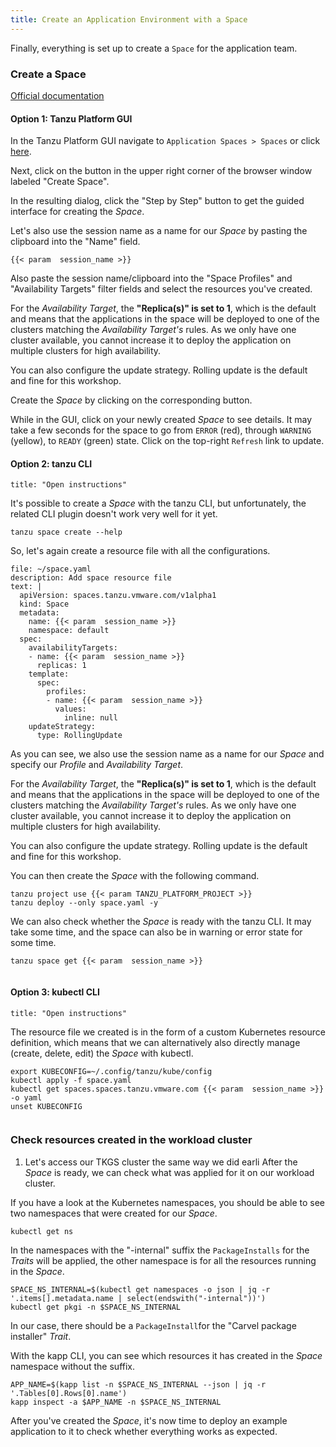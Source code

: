 ```yaml
---
title: Create an Application Environment with a Space
---
```


Finally, everything is set up to create a `Space` for the application team. 

### Create a Space
[Official documentation](https://docs.vmware.com/en/VMware-Tanzu-Platform/services/create-manage-apps-tanzu-platform-k8s/getting-started-create-app-envmt.html#create-a-space-in-your-project-4)

#### Option 1: Tanzu Platform GUI
In the Tanzu Platform GUI navigate to `Application Spaces > Spaces` or click [here](https://www.mgmt.cloud.vmware.com/hub/application-engine/spaces).

Next, click on the button in the upper right corner of the browser window labeled "Create Space".

In the resulting dialog, click the "Step by Step" button to get the guided interface for creating the *Space*.

Let's also use the session name as a name for our *Space* by pasting the clipboard into the "Name" field.
```copy
{{< param  session_name >}}
```

Also paste the session name/clipboard into the "Space Profiles" and "Availability Targets" filter fields and select the resources you've created.

For the *Availability Target*, the **"Replica(s)" is set to 1**, which is the default and means that the applications in the space will be deployed to one of the clusters matching the *Availability Target's* rules. As we only have one cluster available, you cannot increase it to deploy the application on multiple clusters for high availability. 

You can also configure the update strategy. Rolling update is the default and fine for this workshop.

Create the *Space* by clicking on the corresponding button.

While in the GUI, click on your newly created *Space* to see details.
It may take a few seconds for the space to go from `ERROR` (red), through `WARNING` (yellow), to `READY` (green) state. Click on the top-right `Refresh` link to update.

#### Option 2: tanzu CLI
```section:begin
title: "Open instructions"
```

It's possible to create a *Space* with the tanzu CLI, but unfortunately, the related CLI plugin doesn't work very well for it yet.
```execute
tanzu space create --help
```

So, let's again create a resource file with all the configurations.
```editor:append-lines-to-file
file: ~/space.yaml
description: Add space resource file
text: |
  apiVersion: spaces.tanzu.vmware.com/v1alpha1
  kind: Space
  metadata:
    name: {{< param  session_name >}}
    namespace: default
  spec:
    availabilityTargets:
    - name: {{< param  session_name >}}
      replicas: 1
    template:
      spec:
        profiles:
        - name: {{< param  session_name >}}
          values:
            inline: null
    updateStrategy:
      type: RollingUpdate
```
As you can see, we also use the session name as a name for our *Space* and specify our *Profile* and *Availability Target*.

For the *Availability Target*, the **"Replica(s)" is set to 1**, which is the default and means that the applications in the space will be deployed to one of the clusters matching the *Availability Target's* rules. As we only have one cluster available, you cannot increase it to deploy the application on multiple clusters for high availability. 

You can also configure the update strategy. Rolling update is the default and fine for this workshop.

You can then create the *Space* with the following command.
```execute
tanzu project use {{< param TANZU_PLATFORM_PROJECT >}}
tanzu deploy --only space.yaml -y
```

We can also check whether the *Space* is ready with the tanzu CLI. It may take some time, and the space can also be in warning or error state for some time.
```execute
tanzu space get {{< param  session_name >}}
```
```section:end
```

#### Option 3: kubectl CLI
```section:begin
title: "Open instructions"
```

The resource file we created is in the form of a custom Kubernetes resource definition, which means that we can alternatively also directly manage (create, delete, edit) the *Space* with kubectl.
```
export KUBECONFIG=~/.config/tanzu/kube/config
kubectl apply -f space.yaml
kubectl get spaces.spaces.tanzu.vmware.com {{< param  session_name >}} -o yaml
unset KUBECONFIG  
```
```section:end
```
### Check resources created in the workload cluster
1. Let's access our TKGS cluster the same way we did earli
After the *Space* is ready, we can check what was applied for it on our workload cluster.

If you have a look at the Kubernetes namespaces, you should be able to see two namespaces that were created for our *Space*.
```execute
kubectl get ns
```

In the namespaces with the "-internal" suffix the `PackageInstalls` for the *Traits* will be applied, the other namespace is for all the resources running in the *Space*.
```execute
SPACE_NS_INTERNAL=$(kubectl get namespaces -o json | jq -r '.items[].metadata.name | select(endswith("-internal"))')
kubectl get pkgi -n $SPACE_NS_INTERNAL
```
In our case, there should be a `PackageInstall`for the "Carvel package installer" *Trait*.

With the kapp CLI, you can see which resources it has created in the *Space* namespace without the suffix.

```execute
APP_NAME=$(kapp list -n $SPACE_NS_INTERNAL --json | jq -r '.Tables[0].Rows[0].name')
kapp inspect -a $APP_NAME -n $SPACE_NS_INTERNAL
```

After you've created the *Space*, it's now time to deploy an example application to it to check whether everything works as expected.